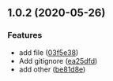 ## 1.0.2 (2020-05-26)


### Features

* add file ([03f5e38](https://github.com/nancyxu89/commit-demo/commit/03f5e38e374079006b9ea08caed2c831d37e919e))
* Add gitignore ([ea25dfd](https://github.com/nancyxu89/commit-demo/commit/ea25dfd01e3aa5018761a2a0602715f8aeb63bae))
* add other ([be81d8e](https://github.com/nancyxu89/commit-demo/commit/be81d8e5d4f29b69bcf8224080a70c0950dbe28b))



